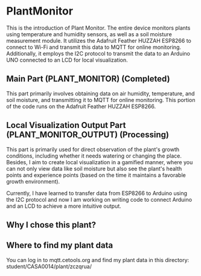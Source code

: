 # PlantMonitor
This is the introduction of Plant Monitor. The entire device monitors plants using temperature and humidity sensors, as well as a soil moisture measurement module. It utilizes the Adafruit Feather HUZZAH ESP8266 to connect to Wi-Fi and transmit this data to MQTT for online monitoring. Additionally, it employs the I2C protocol to transmit the data to an Arduino UNO connected to an LCD for local visualization.
## Main Part (PLANT_MONITOR) (Completed)
This part primarily involves obtaining data on air humidity, temperature, and soil moisture, and transmitting it to MQTT for online monitoring. This portion of the code runs on the Adafruit Feather HUZZAH ESP8266.
## Local Visualization Output Part (PLANT_MONITOR_OUTPUT) (Processing)
This part is primarily used for direct observation of the plant's growth conditions, including whether it needs watering or changing the place. Besides, I aim to create local visualization in a gamified manner, where you can not only view data like soil moisture but also see the plant's health points and experience points (based on the time it maintains a favorable growth environment).

Currently, I have learned to transfer data from ESP8266 to Arduino using the I2C protocol and now I am working on writing code to connect Arduino and an LCD to achieve a more intuitive output.
## Why I chose this plant?

## Where to find my plant data
You can log in to mqtt.cetools.org and find my plant data in this directory: student/CASA0014/plant/zczqrua/





